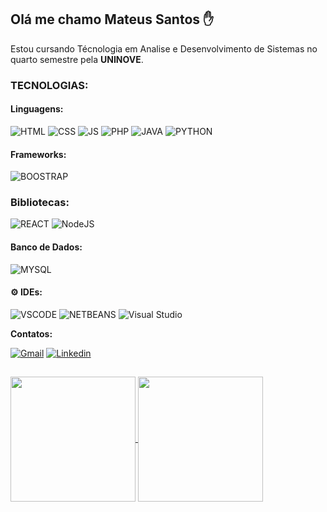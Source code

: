 ## Olá me chamo Mateus Santos ✋

Estou cursando Técnologia em Analise e Desenvolvimento de Sistemas no quarto semestre pela __UNINOVE__.


### __TECNOLOGIAS:__

#### Linguagens:

![HTML](https://img.shields.io/badge/HTML5-E34F26?style=for-the-badge&logo=html5&logoColor=white
)
![CSS](https://img.shields.io/badge/CSS3-1572B6?style=for-the-badge&logo=css3&logoColor=white)
![JS](https://img.shields.io/badge/JavaScript-323330?style=for-the-badge&logo=javascript&logoColor=F7DF1E)
![PHP](	https://img.shields.io/badge/PHP-777BB4?style=for-the-badge&logo=php&logoColor=white)
![JAVA](https://img.shields.io/badge/Java-ED8B00?style=for-the-badge&logo=openjdk&logoColor=white)
![PYTHON](https://img.shields.io/badge/Python-14354C?style=for-the-badge&logo=python&logoColor=white)

#### Frameworks:
![BOOSTRAP](https://img.shields.io/badge/Bootstrap-563D7C?style=for-the-badge&logo=bootstrap&logoColor=white)

### Bibliotecas:
![REACT](https://img.shields.io/badge/React-20232A?style=for-the-badge&logo=react&logoColor=61DAFB)
![NodeJS](https://img.shields.io/badge/node.js-6DA55F?style=for-the-badge&logo=node.js&logoColor=white)


#### Banco de Dados:

![MYSQL](https://img.shields.io/badge/MySQL-00000F?style=for-the-badge&logo=mysql&logoColor=white)



#### ⚙️ __IDEs:__ 


![VSCODE](https://img.shields.io/badge/Visual_Studio_Code-0078D4?style=for-the-badge&logo=visual%20studio%20code&logoColor=white)
![NETBEANS](https://img.shields.io/badge/NetBeansIDE-1B6AC6.svg?style=for-the-badge&logo=apache-netbeans-ide&logoColor=white)
![Visual Studio](https://img.shields.io/badge/Visual%20Studio-5C2D91.svg?style=for-the-badge&logo=visual-studio&logoColor=white)



__Contatos:__

[![Gmail](https://img.shields.io/badge/Gmail-D14836?style=for-the-badge&logo=gmail&logoColor=white
)](mailto:mateussantos212@gmail.com)
[![Linkedin](https://img.shields.io/badge/LinkedIn-0077B5?style=for-the-badge&logo=linkedin&logoColor=white
)](https://linkedin.com/in/mateus-santos-73a115187/)
##


<a href="https://github.com/anuraghazra/github-readme-stats">
  <img height=200 align="center" src="https://github-readme-stats.vercel.app/api?username=matag-e" />
</a>
<a href="https://github.com/anuraghazra/convoychat">
  <img height=200 align="center" src="https://github-readme-stats.vercel.app/api/top-langs?username=matag-e&layout=compact&langs_count=8&card_width=320" />
</a>
